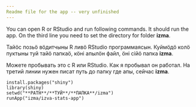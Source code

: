```yaml
---
Readme file for the app -- very unfinished
---
```


You can open R or RStudio and run following commands. It should run the app. On the third line you need to set the directory for folder **izma**.

Тайӧс позьӧ вӧдитчыны R ливӧ RStudio программаясын. Куймӧдӧ колӧ пуктыны туй тайӧ папкаӧ, кӧні апылӧн файл, ӧні сійӧ папка **izma**.

Можете пробывать это с R или RStudio. Как я пробывал он работал. На третий линии нужен писат путь до папку где апы, сейчас **izma**.

    install.packages("shiny")
    library(shiny)
    setwd("**PATH**/**ТУЙ**/**ПАПКА**/izma")
    runApp("izma/izva-stats-app")